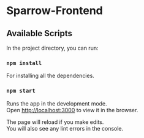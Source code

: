 # Sparrow-Frontend


## Available Scripts

In the project directory, you can run:

### `npm install`

For installing all the dependencies.

### `npm start`

Runs the app in the development mode.<br />
Open [http://localhost:3000](http://localhost:3000) to view it in the browser.

The page will reload if you make edits.<br />
You will also see any lint errors in the console.

